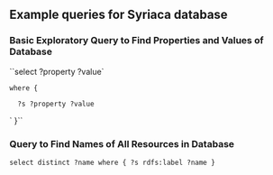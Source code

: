 ## Example queries for Syriaca database

### Basic Exploratory Query to Find Properties and Values of Database

``select ?property ?value`

`where {`

`  ?s ?property ?value`
  
`  }``


### Query to Find Names of All Resources in Database

`select distinct ?name
where {
  ?s rdfs:label ?name
}`
